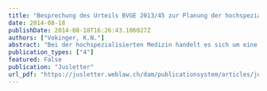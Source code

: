 ```yaml
---
title: "Besprechung des Urteils BVGE 2013/45 zur Planung der hochspezialisierten Medizin mit besonderer Berücksichtigung von medizinischen Aspekten"
date: 2014-08-18
publishDate: 2014-08-18T16:26:43.106027Z
authors: ["Vokinger, K.N."] 
abstract: "Bei der hochspezialisierten Medizin handelt es sich um eine aktuelle und kontrovers diskutierte Thematik, die viele Rechtsfragen aufwirft. Die Urteilsbesprechung stellt einen massgebenden Entscheid des Bundesverwaltungsgerichts zur Planung der hochspezialisierten Medizin vor und analysiert kritisch konkrete Problemfelder. Dabei wird neben der juristischen Würdigung ein besonderes Augenmerk auf medizinische Aspekte gelegt."
publication_types: ["4"]
featured: False
publication: "Jusletter"
url_pdf: "https://jusletter.weblaw.ch/dam/publicationsystem/articles/jusletter/2014/766/a57ea667-e127-4d23-870e-516c63c0dc81/pdf_de_a57ea667-e127-4d23-870e-516c63c0dc81.pdf"
---
```


